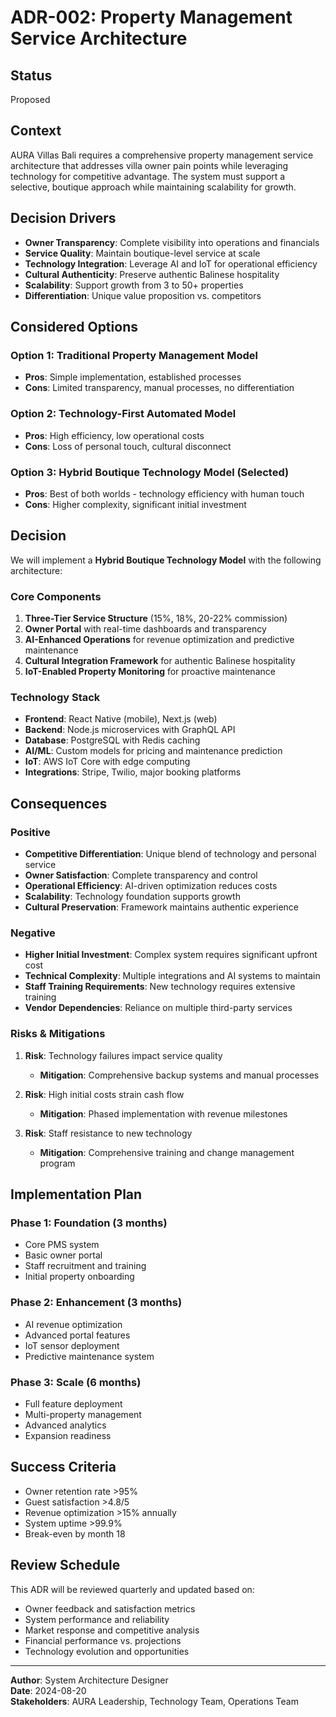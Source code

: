 # ADR-002: Property Management Service Architecture

## Status
Proposed

## Context
AURA Villas Bali requires a comprehensive property management service architecture that addresses villa owner pain points while leveraging technology for competitive advantage. The system must support a selective, boutique approach while maintaining scalability for growth.

## Decision Drivers
- **Owner Transparency**: Complete visibility into operations and financials
- **Service Quality**: Maintain boutique-level service at scale
- **Technology Integration**: Leverage AI and IoT for operational efficiency
- **Cultural Authenticity**: Preserve authentic Balinese hospitality
- **Scalability**: Support growth from 3 to 50+ properties
- **Differentiation**: Unique value proposition vs. competitors

## Considered Options

### Option 1: Traditional Property Management Model
- **Pros**: Simple implementation, established processes
- **Cons**: Limited transparency, manual processes, no differentiation

### Option 2: Technology-First Automated Model
- **Pros**: High efficiency, low operational costs
- **Cons**: Loss of personal touch, cultural disconnect

### Option 3: Hybrid Boutique Technology Model (Selected)
- **Pros**: Best of both worlds - technology efficiency with human touch
- **Cons**: Higher complexity, significant initial investment

## Decision
We will implement a **Hybrid Boutique Technology Model** with the following architecture:

### Core Components
1. **Three-Tier Service Structure** (15%, 18%, 20-22% commission)
2. **Owner Portal** with real-time dashboards and transparency
3. **AI-Enhanced Operations** for revenue optimization and predictive maintenance
4. **Cultural Integration Framework** for authentic Balinese hospitality
5. **IoT-Enabled Property Monitoring** for proactive maintenance

### Technology Stack
- **Frontend**: React Native (mobile), Next.js (web)
- **Backend**: Node.js microservices with GraphQL API
- **Database**: PostgreSQL with Redis caching
- **AI/ML**: Custom models for pricing and maintenance prediction
- **IoT**: AWS IoT Core with edge computing
- **Integrations**: Stripe, Twilio, major booking platforms

## Consequences

### Positive
- **Competitive Differentiation**: Unique blend of technology and personal service
- **Owner Satisfaction**: Complete transparency and control
- **Operational Efficiency**: AI-driven optimization reduces costs
- **Scalability**: Technology foundation supports growth
- **Cultural Preservation**: Framework maintains authentic experience

### Negative
- **Higher Initial Investment**: Complex system requires significant upfront cost
- **Technical Complexity**: Multiple integrations and AI systems to maintain
- **Staff Training Requirements**: New technology requires extensive training
- **Vendor Dependencies**: Reliance on multiple third-party services

### Risks & Mitigations
1. **Risk**: Technology failures impact service quality
   - **Mitigation**: Comprehensive backup systems and manual processes
   
2. **Risk**: High initial costs strain cash flow
   - **Mitigation**: Phased implementation with revenue milestones
   
3. **Risk**: Staff resistance to new technology
   - **Mitigation**: Comprehensive training and change management program

## Implementation Plan

### Phase 1: Foundation (3 months)
- Core PMS system
- Basic owner portal
- Staff recruitment and training
- Initial property onboarding

### Phase 2: Enhancement (3 months)
- AI revenue optimization
- Advanced portal features
- IoT sensor deployment
- Predictive maintenance system

### Phase 3: Scale (6 months)
- Full feature deployment
- Multi-property management
- Advanced analytics
- Expansion readiness

## Success Criteria
- Owner retention rate >95%
- Guest satisfaction >4.8/5
- Revenue optimization >15% annually
- System uptime >99.9%
- Break-even by month 18

## Review Schedule
This ADR will be reviewed quarterly and updated based on:
- Owner feedback and satisfaction metrics
- System performance and reliability
- Market response and competitive analysis
- Financial performance vs. projections
- Technology evolution and opportunities

---
**Author**: System Architecture Designer  
**Date**: 2024-08-20  
**Stakeholders**: AURA Leadership, Technology Team, Operations Team
